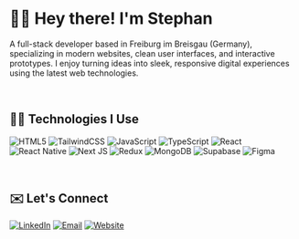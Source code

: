 # 🙋‍♂️ Hey there! I'm Stephan

A full-stack developer based in Freiburg im Breisgau (Germany), specializing in modern websites, clean user interfaces, and interactive prototypes. I enjoy turning ideas into sleek, responsive digital experiences using the latest web technologies.

<br/>

## 👨‍💻 Technologies I Use

![HTML5](https://img.shields.io/badge/html5-%23E34F26.svg?style=for-the-badge&logo=html5&logoColor=white)
![TailwindCSS](https://img.shields.io/badge/tailwindcss-%2338B2AC.svg?style=for-the-badge&logo=tailwind-css&logoColor=white)
![JavaScript](https://img.shields.io/badge/javascript-%23323330.svg?style=for-the-badge&logo=javascript&logoColor=%23F7DF1E)
![TypeScript](https://img.shields.io/badge/typescript-%23007ACC.svg?style=for-the-badge&logo=typescript&logoColor=white)
![React](https://img.shields.io/badge/react-%2320232a.svg?style=for-the-badge&logo=react&logoColor=%2361DAFB)
![React Native](https://img.shields.io/badge/react_native-%2320232a.svg?style=for-the-badge&logo=react&logoColor=%2361DAFB)
![Next JS](https://img.shields.io/badge/Next-black?style=for-the-badge&logo=next.js&logoColor=white)
![Redux](https://img.shields.io/badge/redux-%23593d88.svg?style=for-the-badge&logo=redux&logoColor=white)
![MongoDB](https://img.shields.io/badge/MongoDB-%234ea94b.svg?style=for-the-badge&logo=mongodb&logoColor=white)
![Supabase](https://img.shields.io/badge/Supabase-3ECF8E?style=for-the-badge&logo=supabase&logoColor=white)
![Figma](https://img.shields.io/badge/figma-%23F24E1E.svg?style=for-the-badge&logo=figma&logoColor=white)

<br/>

## ✉️ Let's Connect

[![LinkedIn](https://img.shields.io/badge/LinkedIn-%230077B5.svg?logo=linkedin&logoColor=white)](https://www.linkedin.com/in/stephan-winzer-623507156)
[![Email](https://img.shields.io/badge/Email-D14836?logo=gmail&logoColor=white)](mailto:swappgmbh@gmail.com)
[![Website](https://img.shields.io/badge/Website-000000?logo=firefox&logoColor=white)](https://swapp-gmbh.de)



<!-- Proudly created with GPRM (https://gprm.itsvg.in) -->
